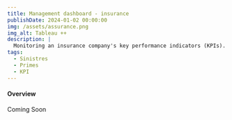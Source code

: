 ```yaml
---
title: Management dashboard - insurance
publishDate: 2024-01-02 00:00:00
img: /assets/assurance.png
img_alt: Tableau ++
description: |
  Monitoring an insurance company's key performance indicators (KPIs). 
tags:
  - Sinistres
  - Primes
  - KPI 
---
```


#### Overview

Coming Soon 